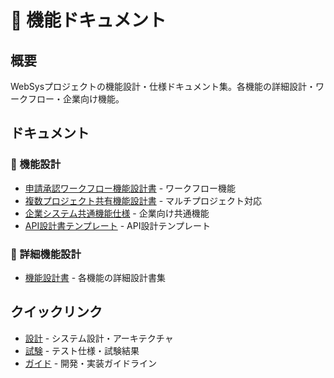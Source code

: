 # 🔧 機能ドキュメント

## 概要
WebSysプロジェクトの機能設計・仕様ドキュメント集。各機能の詳細設計・ワークフロー・企業向け機能。

## ドキュメント

### 🔧 機能設計
- [申請承認ワークフロー機能設計書](申請承認ワークフロー機能設計書.md) - ワークフロー機能
- [複数プロジェクト共有機能設計書](複数プロジェクト共有機能設計書.md) - マルチプロジェクト対応
- [企業システム共通機能仕様](企業システム共通機能仕様.md) - 企業向け共通機能
- [API設計書テンプレート](API設計書テンプレート.md) - API設計テンプレート

### 📁 詳細機能設計
- [機能設計書](機能設計書/) - 各機能の詳細設計書集

## クイックリンク
- [設計](../設計/) - システム設計・アーキテクチャ
- [試験](../試験/) - テスト仕様・試験結果
- [ガイド](../ガイド/) - 開発・実装ガイドライン
